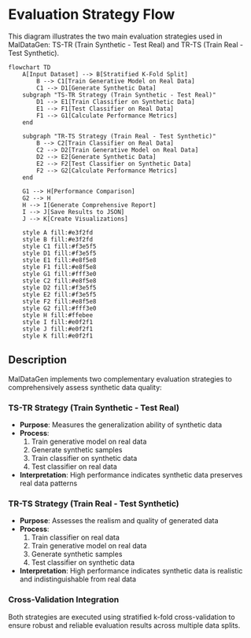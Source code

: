 # Evaluation Strategy Flow

This diagram illustrates the two main evaluation strategies used in MalDataGen: TS-TR (Train Synthetic - Test Real) and TR-TS (Train Real - Test Synthetic).

```mermaid
flowchart TD
    A[Input Dataset] --> B[Stratified K-Fold Split]
        B --> C1[Train Generative Model on Real Data]
        C1 --> D1[Generate Synthetic Data]
    subgraph "TS-TR Strategy (Train Synthetic - Test Real)"
        D1 --> E1[Train Classifier on Synthetic Data]
        E1 --> F1[Test Classifier on Real Data]
        F1 --> G1[Calculate Performance Metrics]
    end
    
    subgraph "TR-TS Strategy (Train Real - Test Synthetic)"
        B --> C2[Train Classifier on Real Data]
        C2 --> D2[Train Generative Model on Real Data]
        D2 --> E2[Generate Synthetic Data]
        E2 --> F2[Test Classifier on Synthetic Data]
        F2 --> G2[Calculate Performance Metrics]
    end
    
    G1 --> H[Performance Comparison]
    G2 --> H
    H --> I[Generate Comprehensive Report]
    I --> J[Save Results to JSON]
    J --> K[Create Visualizations]
    
    style A fill:#e3f2fd
    style B fill:#e3f2fd
    style C1 fill:#f3e5f5
    style D1 fill:#f3e5f5
    style E1 fill:#e8f5e8
    style F1 fill:#e8f5e8
    style G1 fill:#fff3e0
    style C2 fill:#e8f5e8
    style D2 fill:#f3e5f5
    style E2 fill:#f3e5f5
    style F2 fill:#e8f5e8
    style G2 fill:#fff3e0
    style H fill:#ffebee
    style I fill:#e0f2f1
    style J fill:#e0f2f1
    style K fill:#e0f2f1
```

## Description

MalDataGen implements two complementary evaluation strategies to comprehensively assess synthetic data quality:

### TS-TR Strategy (Train Synthetic - Test Real)
- **Purpose**: Measures the generalization ability of synthetic data
- **Process**: 
  1. Train generative model on real data
  2. Generate synthetic samples
  3. Train classifier on synthetic data
  4. Test classifier on real data
- **Interpretation**: High performance indicates synthetic data preserves real data patterns

### TR-TS Strategy (Train Real - Test Synthetic)
- **Purpose**: Assesses the realism and quality of generated data
- **Process**:
  1. Train classifier on real data
  2. Train generative model on real data
  3. Generate synthetic samples
  4. Test classifier on synthetic data
- **Interpretation**: High performance indicates synthetic data is realistic and indistinguishable from real data

### Cross-Validation Integration
Both strategies are executed using stratified k-fold cross-validation to ensure robust and reliable evaluation results across multiple data splits. 
